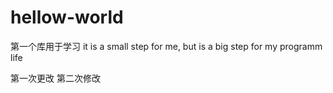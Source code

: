 # hellow-world
第一个库用于学习
it is a small step for me, but is a big step for my programm life

第一次更改
第二次修改